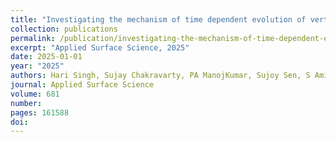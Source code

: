 ```yaml
---
title: "Investigating the mechanism of time dependent evolution of vertical graphene nanowalls"
collection: publications
permalink: /publication/investigating-the-mechanism-of-time-dependent-evolution-of-v/
excerpt: "Applied Surface Science, 2025"
date: 2025-01-01
year: "2025"
authors: Hari Singh, Sujay Chakravarty, PA ManojKumar, Sujoy Sen, S Amirthapandian, R Govindaraj, Azat Khadiev
journal: Applied Surface Science
volume: 681
number: 
pages: 161588
doi: 
---
```

